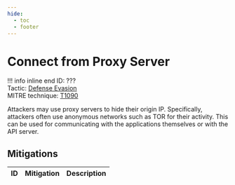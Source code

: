 ```yaml
---
hide:
  - toc
  - footer
---
```


# Connect from Proxy Server

!!! info inline end
    ID: ???<br>
    Tactic: [Defense Evasion](../DefenseEvasion/index.md) <br>
    MITRE technique: [T1090](https://attack.mitre.org/techniques/T1090/)

Attackers may use proxy servers to hide their origin IP. Specifically, attackers often use anonymous networks such as TOR for their activity. This can be used for communicating with the applications themselves or with the API server.

## Mitigations

|ID|Mitigation|Description|
|--|----------|-----------|